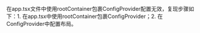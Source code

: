 在app.tsx文件中使用rootContainer包裹ConfigProvider配置无效，复现步骤如下：1. 在app.tsx中使用rootContainer包裹ConfigProvider；2. 在ConfigProvider中配置布局。
